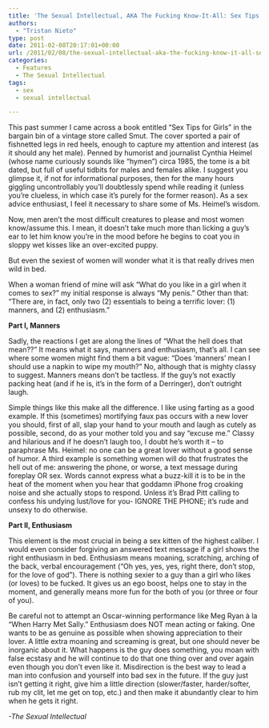 ```yaml
---
title: 'The Sexual Intellectual, AKA The Fucking Know-It-All: Sex Tips for Girls Revisited'
authors: 
  - "Tristan Nieto"
type: post
date: 2011-02-08T20:17:01+00:00
url: /2011/02/08/the-sexual-intellectual-aka-the-fucking-know-it-all-sex-tips-for-girls-revisited/
categories:
  - Features
  - The Sexual Intellectual
tags:
  - sex
  - sexual intellectual

---
```

This past summer I came across a book entitled “Sex Tips for Girls” in the bargain bin of a vintage store called Smut. The cover sported a pair of fishnetted legs in red heels, enough to capture my attention and interest (as it should any het male). Penned by humorist and journalist Cynthia Heimel (whose name curiously sounds like “hymen”) circa 1985, the tome is a bit dated, but full of useful tidbits for males and females alike. I suggest you glimpse it, if not for informational purposes, then for the many hours giggling uncontrollably you’ll doubtlessly spend while reading it (unless you’re clueless, in which case it’s purely for the former reason). As a sex advice enthusiast, I feel it necessary to share some of Ms. Heimel’s wisdom.

Now, men aren’t the most difficult creatures to please and most women know/assume this. I mean, it doesn’t take much more than licking a guy’s ear to let him know you’re in the mood before he begins to coat you in sloppy wet kisses like an over-excited puppy.
  
But even the sexiest of women will wonder what it is that really drives men wild in bed.
  
When a woman friend of mine will ask “What do you like in a girl when it comes to sex?” my initial response is always “My penis.” Other than that: “There are, in fact, only two (2) essentials to being a terrific lover: (1) manners, and (2) enthusiasm.”

**Part I, Manners**

Sadly, the reactions I get are along the lines of “What the hell does that mean??” It means what it says, manners and enthusiasm, that’s all. I can see where some women might find them a bit vague: “Does ‘manners’ mean I should use a napkin to wipe my mouth?” No, although that is mighty classy to suggest. Manners means don’t be tactless. If the guy’s not exactly packing heat (and if he is, it’s in the form of a Derringer), don’t outright laugh.
  
Simple things like this make all the difference. I like using farting as a good example. If this (sometimes) mortifying faux pas occurs with a new lover you should, first of all, slap your hand to your mouth and laugh as cutely as possible, second, do as your mother told you and say “excuse me.” Classy and hilarious and if he doesn’t laugh too, I doubt he’s worth it – to paraphrase Ms. Heimel: no one can be a great lover without a good sense of humor. A third example is something women will do that frustrates the hell out of me: answering the phone, or worse, a text message during foreplay OR sex. Words cannot express what a buzz-kill it is to be in the heat of the moment when you hear that goddamn iPhone frog croaking noise and she actually stops to respond. Unless it’s Brad Pitt calling to confess his undying lust/love for you- IGNORE THE PHONE; it’s rude and unsexy to do otherwise.

**Part II, Enthusiasm**

This element is the most crucial in being a sex kitten of the highest caliber. I would even consider forgiving an answered text message if a girl shows the right enthusiasm in bed. Enthusiasm means moaning, scratching, arching of the back, verbal encouragement (“Oh yes, yes, yes, right there, don’t stop, for the love of god”). There is nothing sexier to a guy than a girl who likes (or loves) to be fucked. It gives us an ego boost, helps one to stay in the moment, and generally means more fun for the both of you (or three or four of you).
  
Be careful not to attempt an Oscar-winning performance like Meg Ryan à la “When Harry Met Sally.” Enthusiasm does NOT mean acting or faking. One wants to be as genuine as possible when showing appreciation to their lover. A little extra moaning and screaming is great, but one should never be inorganic about it. What happens is the guy does something, you moan with false ecstasy and he will continue to do that one thing over and over again even though you don’t even like it. Misdirection is the best way to lead a man into confusion and yourself into bad sex in the future. If the guy just isn’t getting it right, give him a little direction (slower/faster, harder/softer, rub my clit, let me get on top, etc.) and then make it abundantly clear to him when he gets it right.

_-The Sexual Intellectual_